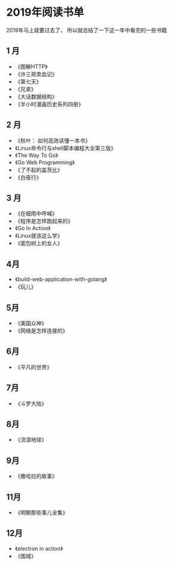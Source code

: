 # 2019年阅读书单

2019年马上就要过去了， 所以就总结了一下这一年中看完的一些书籍

## 1 月

- 《图解HTTP》
- 《许三观卖血记》
- 《第七天》
- 《兄弟》
- 《大话数据结构》
- 《半小时漫画历史系列四册》

## 2 月

- 《秋叶： 如何高效读懂一本书》
- 《Linux命令行与shell脚本编程大全第三版》
- 《The Way To Go》
- 《Go Web Programming》
- 《了不起的盖茨比》
- 《白夜行》

## 3 月

- 《在细雨中呼喊》
- 《程序是怎样跑起来的》
- 《Go In Action》
- 《Linux就该这么学》
- 《面包树上的女人》

## 4月

- 《build-web-application-with-golang》
- 《玩儿》

## 5月

- 《美国众神》
- 《网络是怎样连接的》

## 6月
- 《平凡的世界》

## 7月

- 《斗罗大陆》

## 8月

- 《流浪地球》

## 9月

- 《撒哈拉的故事》

## 11月

- 《明朝那些事儿全集》

## 12月

- 《electron in action》
- 《围城》